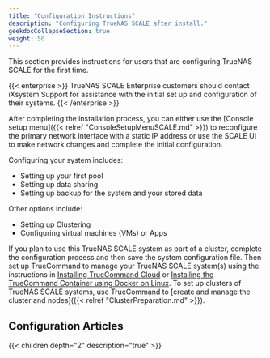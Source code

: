 ```yaml
---
title: "Configuration Instructions"
description: "Configuring TrueNAS SCALE after install."
geekdocCollapseSection: true
weight: 50
---
```


This section provides instructions for users that are configuring TrueNAS SCALE for the first time.

{{< enterprise >}}
TrueNAS SCALE Enterprise customers should contact iXsystem Support for assistance with the initial set up and configuration of their systems.
{{< /enterprise >}}

After completing the installation process, you can either use the [Console setup menu]({{< relref "ConsoleSetupMenuSCALE.md" >}}) to reconfigure the primary network interface with a static IP address or use the SCALE UI to make network changes and complete the initial configuration. 

Configuring your system includes:
* Setting up your first pool
* Setting up data sharing
* Setting up backup for the system and your stored data

Other options include:
* Setting up Clustering
* Configuring virtual machines (VMs) or Apps

If you plan to use this TrueNAS SCALE system as part of a cluster, complete the configuration process and then save the system configuration file. 
Then set up TrueCommand to manage your TrueNAS SCALE system(s) using the instructions in [Installing TrueCommand Cloud](https://www.truenas.com/docs/truecommand/tcgettingstarted/install/installtccloud/) or [Installing the TrueCommand Container using Docker on Linux](https://www.truenas.com/docs/truecommand/tcgettingstarted/install/installtcdocker/).
To set up clusters of TrueNAS SCALE systems, use TrueCommand to [create and manage the cluster and nodes]({{< relref "ClusterPreparation.md" >}}).

## Configuration Articles

{{< children depth="2" description="true" >}}